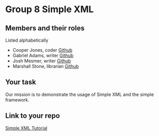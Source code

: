 # Group 8 Simple XML

## Members and their roles

Listed alphabetically

* Cooper Jones, coder [Github](https://github.com/cjones35)
* Gabriel Adams, writer [Github](https://github.com/GabeAdams2)
* Josh Mesmer, writer [Github](https://github.com/Jmesmer)
* Marshall Stone, librarian [Github](https://github.com/mstone9)


## Your task

Our mission is to demonstrate the usage of Simple XML and the simple framework.

## Link to your repo

[Simple XML Tutorial](https://github.com/mstone9/Simple-XML)
